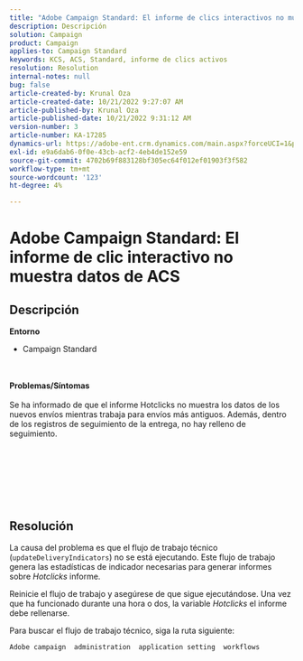 ```yaml
---
title: "Adobe Campaign Standard: El informe de clics interactivos no muestra los datos de ACS"
description: Descripción
solution: Campaign
product: Campaign
applies-to: Campaign Standard
keywords: KCS, ACS, Standard, informe de clics activos
resolution: Resolution
internal-notes: null
bug: false
article-created-by: Krunal Oza
article-created-date: 10/21/2022 9:27:07 AM
article-published-by: Krunal Oza
article-published-date: 10/21/2022 9:31:12 AM
version-number: 3
article-number: KA-17285
dynamics-url: https://adobe-ent.crm.dynamics.com/main.aspx?forceUCI=1&pagetype=entityrecord&etn=knowledgearticle&id=610d9583-2251-ed11-bba2-0022480867fb
exl-id: e9a6dab6-0f0e-43cb-acf2-4eb4de152e59
source-git-commit: 4702b69f883128bf305ec64f012ef01903f3f582
workflow-type: tm+mt
source-wordcount: '123'
ht-degree: 4%

---
```


# Adobe Campaign Standard: El informe de clic interactivo no muestra datos de ACS

## Descripción

<b>Entorno</b>
- Campaign Standard

<br> <br><b>Problemas/Síntomas</b><br> <br>Se ha informado de que el informe Hotclicks no muestra los datos de los nuevos envíos mientras trabaja para envíos más antiguos. Además, dentro de los registros de seguimiento de la entrega, no hay relleno de seguimiento.<br> <br>

<br> <br>

<br> 

## Resolución


La causa del problema es que el flujo de trabajo técnico (`updateDeliveryIndicators`) no se está ejecutando. Este flujo de trabajo genera las estadísticas de indicador necesarias para generar informes sobre *Hotclicks* informe.

Reinicie el flujo de trabajo y asegúrese de que sigue ejecutándose. Una vez que ha funcionado durante una hora o dos, la variable *Hotclicks* el informe debe rellenarse.



Para buscar el flujo de trabajo técnico, siga la ruta siguiente:

`Adobe campaign  administration  application setting  workflows`

